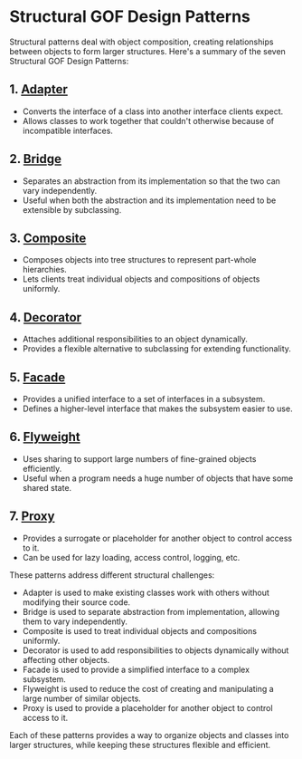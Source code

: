 # Structural GOF Design Patterns

Structural patterns deal with object composition, creating relationships between objects to form larger structures. Here's a summary of the seven Structural GOF Design Patterns:

## 1. [Adapter](/src/main/java/structural/adapter/)

- Converts the interface of a class into another interface clients expect.
- Allows classes to work together that couldn't otherwise because of incompatible interfaces.

## 2. [Bridge](/src/main/java/structural/bridge/)

- Separates an abstraction from its implementation so that the two can vary independently.
- Useful when both the abstraction and its implementation need to be extensible by subclassing.

## 3. [Composite](/src/main/java/structural/composite/)

- Composes objects into tree structures to represent part-whole hierarchies.
- Lets clients treat individual objects and compositions of objects uniformly.

## 4. [Decorator](/src/main/java/structural/decorator/)

- Attaches additional responsibilities to an object dynamically.
- Provides a flexible alternative to subclassing for extending functionality.

## 5. [Facade](/src/main/java/structural/facade/)

- Provides a unified interface to a set of interfaces in a subsystem.
- Defines a higher-level interface that makes the subsystem easier to use.

## 6. [Flyweight](/src/main/java/structural/flyweight/)

- Uses sharing to support large numbers of fine-grained objects efficiently.
- Useful when a program needs a huge number of objects that have some shared state.

## 7. [Proxy](/src/main/java/structural/proxy/)

- Provides a surrogate or placeholder for another object to control access to it.
- Can be used for lazy loading, access control, logging, etc.

These patterns address different structural challenges:

- Adapter is used to make existing classes work with others without modifying their source code.
- Bridge is used to separate abstraction from implementation, allowing them to vary independently.
- Composite is used to treat individual objects and compositions uniformly.
- Decorator is used to add responsibilities to objects dynamically without affecting other objects.
- Facade is used to provide a simplified interface to a complex subsystem.
- Flyweight is used to reduce the cost of creating and manipulating a large number of similar objects.
- Proxy is used to provide a placeholder for another object to control access to it.

Each of these patterns provides a way to organize objects and classes into larger structures, while keeping these structures flexible and efficient.
